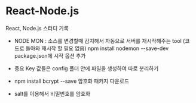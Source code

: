# React-Node.js

React, Node.js 스터디 기록

- NODE MON : 소스를 변경할때 감지해서 자동으로 서버를 재시작해주는 tool
            (코드로 돌아와 재시작 할 필요 없음)
            npm install nodemon --save-dev
            package.json에 시작 옵션 추가

- 중요 Key 값들은 config 폴더 안에 파일을 생성하여 따로 분리하기 

- npm install bcrypt --save  암호화 패키지 다운로드 
- salt를 이용해서 비밀번호를 암호화 